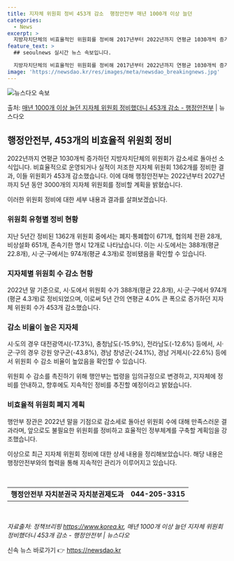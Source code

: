 ```yaml
---
title: 지자체 위원회 정비 453개 감소  행정안전부 매년 1000개 이상 늘던
categories:
  - News
excerpt: >
  지방자치단체의 비효율적인 위원회를 정비해 2017년부터 2022년까지 연평균 1030개씩 증가하던 위원회가 …
feature_text: >
  ## seoulnews 실시간 뉴스 속보입니다.

  지방자치단체의 비효율적인 위원회를 정비해 2017년부터 2022년까지 연평균 1030개씩 증가하던 위원회가 …
image: 'https://newsdao.kr/res/images/meta/newsdao_breakingnews.jpg'
---
```


![뉴스다오 속보](https://newsdao.kr/res/images/meta/newsdao_breakingnews.jpg)

<p>출처: <a href="https://newsdao.kr/3273" rel="dofollow">매년 1000개 이상 늘던 지자체 위원회 정비했더니 453개 감소 - 행정안전부</a> | 뉴스다오</p>

<h2 data-ke-size="size26">행정안전부, 453개의 비효율적 위원회 정비</h2>

2022년까지 연평균 1030개씩 증가하던 지방자치단체의 위원회가 감소세로 돌아선 소식입니다. 비효율적으로 운영되거나 실적이 저조한 지자체 위원회 1362개를 정비한 결과, 이들 위원회가 453개 감소했습니다. 이에 대해 행정안전부는 2022년부터 2027년까지 5년 동안 3000개의 지자체 위원회를 정비할 계획을 밝혔습니다.

<p data-ke-size="size16">이러한 위원회 정비에 대한 세부 내용과 결과를 살펴보겠습니다.</p>

<h3 data-ke-size="size21">위원회 유형별 정비 현황</h3>

지난 5년간 정비된 1362개 위원회 중에서는 폐지·통폐합이 671개, 협의체 전환 28개, 비상설화 651개, 존속기한 명시 12개로 나타났습니다. 이는 시·도에서는 388개(평균 22.8개), 시·군·구에서는 974개(평균 4.3개)로 정비됐음을 확인할 수 있습니다.

<h3 data-ke-size="size21">지자체별 위원회 수 감소 현황</h3>
  
2022년 말 기준으로, 시·도에서 위원회 수가 388개(평균 22.8개), 시·군·구에서 974개(평균 4.3개)로 정비되었으며, 이로써 5년 간의 연평균 4.0% 큰 폭으로 증가하던 지자체 위원회 수가 453개 감소했습니다.

<h3 data-ke-size="size21">감소 비율이 높은 지자체</h3>
  
시·도의 경우 대전광역시(-17.3%), 충청남도(-15.9%), 전라남도(-12.6%) 등에서, 시·군·구의 경우 강원 양구군(-43.8%), 경남 창녕군(-24.1%), 경남 거제시(-22.6%) 등에서 위원회 수 감소 비율이 높았음을 확인할 수 있습니다.

<p data-ke-size="size16">위원회 수 감소를 촉진하기 위해 행안부는 법령을 임의규정으로 변경하고, 지자체에 정비를 안내하고, 향후에도 지속적인 정비를 추진할 예정이라고 밝혔습니다.</p>

<h3 data-ke-size="size21">비효율적 위원회 폐지 계획</h3>

행안부 장관은 2022년 말을 기점으로 감소세로 돌아선 위원회 수에 대해 만족스러운 결과라며, 앞으로도 불필요한 위원회를 정비하고 효율적인 정부체계를 구축할 계획임을 강조했습니다.

이상으로 최근 지자체 위원회 정비에 대한 상세 내용을 정리해보았습니다. 해당 내용은 행정안전부와의 협력을 통해 지속적인 관리가 이루어지고 있습니다.

<p data-ke-size="size16">&nbsp;</p>

<table>
  <tbody>
    <tr>
      <td style="text-align: center; height: 17px;"><b>행정안전부 자치분권국 자치분권제도과</b></td>
      <td style="text-align: center; height: 17px;"><b>044-205-3315</b></td>
    </tr>
  </tbody>
</table>

<p data-ke-size="size16">&nbsp;</p>

<em>자료출처: 정책브리핑 https://www.korea.kr, 매년 1000개 이상 늘던 지자체 위원회 정비했더니 453개 감소 - 행정안전부 | 뉴스다오</em> 

신속 뉴스 바로가기 👉 <a href="https://newsdao.kr" rel="dofollow">https://newsdao.kr</a>


